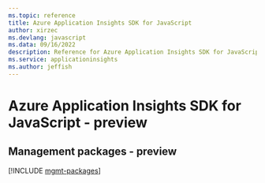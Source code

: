 ```yaml
---
ms.topic: reference
title: Azure Application Insights SDK for JavaScript
author: xirzec
ms.devlang: javascript
ms.data: 09/16/2022
description: Reference for Azure Application Insights SDK for JavaScript
ms.service: applicationinsights
ms.author: jeffish
---
```

# Azure Application Insights SDK for JavaScript - preview

## Management packages - preview
[!INCLUDE [mgmt-packages](application-insights-mgmt-index.md)]